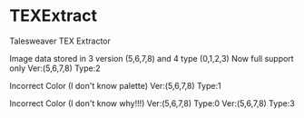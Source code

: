 # TEXExtract
Talesweaver TEX Extractor

Image data stored in 3 version (5,6,7,8) and 4 type (0,1,2,3) 
Now full support only 
Ver:(5,6,7,8) Type:2
 
Incorrect Color (I don't know palette)
Ver:(5,6,7,8) Type:1 

Incorrect Color (I don't know why!!!)
Ver:(5,6,7,8) Type:0
Ver:(5,6,7,8) Type:3 
 
